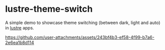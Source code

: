 # lustre-theme-switch

A simple demo to showcase theme switching (between dark, light and auto) in
[lustre](https://github.com/lustre-labs/lustre) apps.

https://github.com/user-attachments/assets/243bf4b3-ef58-4f99-b7a6-2e6ea1b8d114
